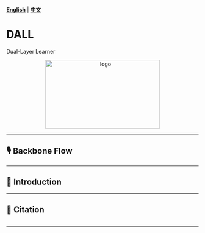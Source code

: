 **[English](README.md)** | **[中文](README_CN.md)**

# DALL
Dual-Layer Learner

<p align="center">
  <img src="https://github.com/njnklab/FACES/blob/main/draw/LOGO 1.png" width="300" height="180" alt="logo"/>
</p>

---

## 🎙️ Backbone Flow

---

## 📌 Introduction



---

## 📄 Citation
```

```
---
